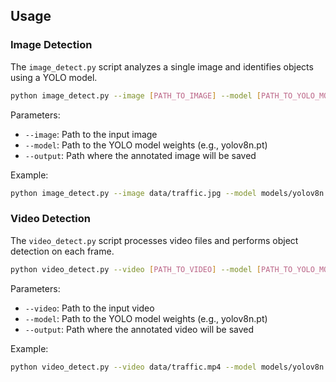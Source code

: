 ## Usage

### Image Detection

The `image_detect.py` script analyzes a single image and identifies objects using a YOLO model.

```bash
python image_detect.py --image [PATH_TO_IMAGE] --model [PATH_TO_YOLO_MODEL] --output [PATH_TO_SAVE_RESULT]
```

Parameters:
- `--image`: Path to the input image
- `--model`: Path to the YOLO model weights (e.g., yolov8n.pt)
- `--output`: Path where the annotated image will be saved

Example:
```bash
python image_detect.py --image data/traffic.jpg --model models/yolov8n.pt --output results/traffic_detected.jpg
```

### Video Detection

The `video_detect.py` script processes video files and performs object detection on each frame.

```bash
python video_detect.py --video [PATH_TO_VIDEO] --model [PATH_TO_YOLO_MODEL] --output [PATH_TO_SAVE_RESULT]
```

Parameters:
- `--video`: Path to the input video
- `--model`: Path to the YOLO model weights (e.g., yolov8n.pt)
- `--output`: Path where the annotated video will be saved

Example:
```bash
python video_detect.py --video data/traffic.mp4 --model models/yolov8n.pt --output results/traffic_detected.mp4
```